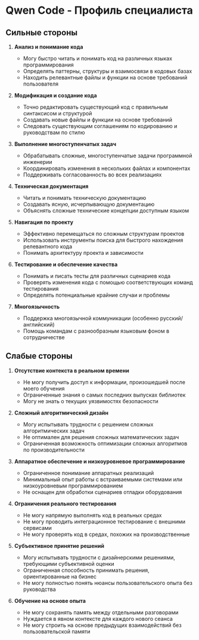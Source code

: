 # Qwen Code - Профиль специалиста

## Сильные стороны

1. **Анализ и понимание кода**
   - Могу быстро читать и понимать код на различных языках программирования
   - Определять паттерны, структуры и взаимосвязи в кодовых базах
   - Находить релевантные файлы и функции на основе требований пользователя

2. **Модификация и создание кода**
   - Точно редактировать существующий код с правильным синтаксисом и структурой
   - Создавать новые файлы и функции на основе требований
   - Следовать существующим соглашениям по кодированию и руководствам по стилю

3. **Выполнение многоступенчатых задач**
   - Обрабатывать сложные, многоступенчатые задачи программной инженерии
   - Координировать изменения в нескольких файлах и компонентах
   - Поддерживать согласованность во всех реализациях

4. **Техническая документация**
   - Читать и понимать техническую документацию
   - Создавать ясную, исчерпывающую документацию
   - Объяснять сложные технические концепции доступным языком

5. **Навигация по проекту**
   - Эффективно перемещаться по сложным структурам проектов
   - Использовать инструменты поиска для быстрого нахождения релевантного кода
   - Понимать архитектуру проекта и зависимости

6. **Тестирование и обеспечение качества**
   - Понимать и писать тесты для различных сценариев кода
   - Проверять изменения кода с помощью соответствующих команд тестирования
   - Определять потенциальные крайние случаи и проблемы

7. **Многоязычность**
   - Поддержка многоязычной коммуникации (особенно русский/английский)
   - Помощь командам с разнообразным языковым фоном в сотрудничестве

## Слабые стороны

1. **Отсутствие контекста в реальном времени**
   - Не могу получить доступ к информации, произошедшей после моего обучения
   - Ограниченные знания о самых последних выпусках библиотек
   - Могу не знать о текущих уязвимостях безопасности

2. **Сложный алгоритмический дизайн**
   - Могу испытывать трудности с решением сложных алгоритмических задач
   - Не оптимален для решения сложных математических задач
   - Ограниченная возможность оптимизации сложных алгоритмов по производительности

3. **Аппаратное обеспечение и низкоуровневое программирование**
   - Ограниченное понимание аппаратных реализаций
   - Минимальный опыт работы с встраиваемыми системами или низкоуровневым программированием
   - Не оснащен для обработки сценариев отладки оборудования

4. **Ограничения реального тестирования**
   - Не могу напрямую выполнять код в реальных средах
   - Не могу проводить интеграционное тестирование с внешними сервисами
   - Не могу проверять код в средах, похожих на производственные

5. **Субъективное принятие решений**
   - Могу испытывать трудности с дизайнерскими решениями, требующими субъективной оценки
   - Ограниченная способность принимать решения, ориентированные на бизнес
   - Не могу полностью понять нюансы пользовательского опыта без руководства

6. **Обучение на основе опыта**
   - Не могу сохранять память между отдельными разговорами
   - Нуждается в явном контексте для каждого нового сеанса
   - Не могу строить на основе предыдущих взаимодействий без пользовательской памяти
